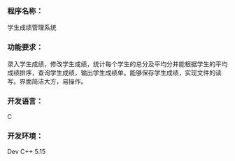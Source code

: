 ### 程序名称：
学生成绩管理系统
### 功能要求：
录入学生成绩，修改学生成绩，统计每个学生的总分及平均分并能根据学生的平均成绩排序，查询学生成绩，输出学生成绩单。能够保存学生成绩，实现文件的读写。界面简洁大方，易操作。
### 开发语言：
C
### 开发环境：
Dev C++ 5.15
